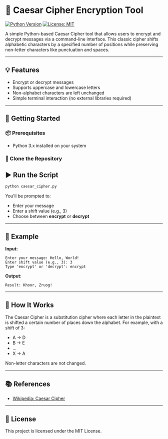 # 🔐 Caesar Cipher Encryption Tool

[![Python Version](https://img.shields.io/badge/python-3.8%2B-blue.svg)](https://www.python.org/downloads/)
[![License: MIT](https://img.shields.io/badge/License-MIT-yellow.svg)](LICENSE)

A simple Python-based Caesar Cipher tool that allows users to encrypt and decrypt messages via a command-line interface. This classic cipher shifts alphabetic characters by a specified number of positions while preserving non-letter characters like punctuation and spaces.

---

## 💡 Features

- Encrypt or decrypt messages
- Supports uppercase and lowercase letters
- Non-alphabet characters are left unchanged
- Simple terminal interaction (no external libraries required)

---

## 🚀 Getting Started

### 📦 Prerequisites

- Python 3.x installed on your system

### 📁 Clone the Repository

## ▶️ Run the Script

```bash
python caesar_cipher.py
```

You'll be prompted to:

* Enter your message
* Enter a shift value (e.g., 3)
* Choose between **encrypt** or **decrypt**

---

## 🧪 Example

**Input:**

```
Enter your message: Hello, World!
Enter shift value (e.g., 3): 3
Type 'encrypt' or 'decrypt': encrypt
```

**Output:**

```
Result: Khoor, Zruog!
```

---

## 🧠 How It Works

The Caesar Cipher is a substitution cipher where each letter in the plaintext is shifted a certain number of places down the alphabet.
For example, with a shift of 3:

* A → D
* B → E
* ...
* X → A

Non-letter characters are not changed.

---

## 📚 References

* [Wikipedia: Caesar Cipher](https://en.wikipedia.org/wiki/Caesar_cipher)

---

## 📜 License

This project is licensed under the MIT License.
